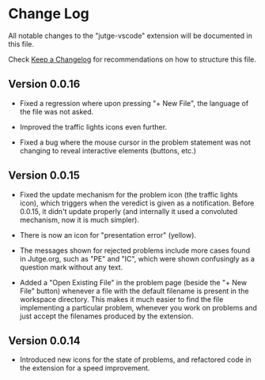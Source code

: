 # Change Log

All notable changes to the "jutge-vscode" extension will be documented in this file.

Check [Keep a Changelog](http://keepachangelog.com/) for recommendations on how to structure this file.

## Version 0.0.16

- Fixed a regression where upon pressing "+ New File", the language of the file was not asked.

- Improved the traffic lights icons even further.

- Fixed a bug where the mouse cursor in the problem statement was not changing to reveal interactive elements (buttons, etc.)

## Version 0.0.15

- Fixed the update mechanism for the problem icon (the traffic lights icon), which triggers when the veredict is given as a notification. Before 0.0.15, it didn't update properly (and internally it used a convoluted mechanism, now it is much simpler).

- There is now an icon for "presentation error" (yellow).

- The messages shown for rejected problems include more cases found in Jutge.org, such as "PE" and "IC", which were shown confusingly as a question mark without any text.

- Added a "Open Existing File" in the problem page (beside the "+ New File" button) whenever a file with the default filename is present in the workspace directory. This makes it much easier to find the file implementing a particular problem, whenever you work on problems and just accept the filenames produced by the extension.

## Version 0.0.14

- Introduced new icons for the state of problems, and refactored code in the extension for a speed improvement.
